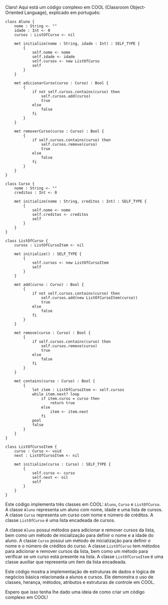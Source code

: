 Claro! Aqui está um código complexo em COOL (Classroom Object-Oriented Language), explicado em português:

```
class Aluno {
    nome : String <- ""
    idade : Int <- 0
    cursos : ListOfCurso <- nil

    met initialize(nome : String, idade : Int) : SELF_TYPE {
        {
            self.nome <- nome
            self.idade <- idade
            self.cursos <- new ListOfCurso
            self
        }
    }

    met adicionarCurso(curso : Curso) : Bool {
        {
            if not self.cursos.contains(curso) then
                self.cursos.add(curso)
                true
            else
                false
            fi
        }
    }

    met removerCurso(curso : Curso) : Bool {
        {
            if self.cursos.contains(curso) then
                self.cursos.remove(curso)
                true
            else
                false
            fi
        }
    }
}

class Curso {
    nome : String <- ""
    creditos : Int <- 0

    met initialize(nome : String, creditos : Int) : SELF_TYPE {
        {
            self.nome <- nome
            self.creditos <- creditos
            self
        }
    }
}

class ListOfCurso {
    cursos : ListOfCursoItem <- nil

    met initialize() : SELF_TYPE {
        {
            self.cursos <- new ListOfCursoItem
            self
        }
    }

    met add(curso : Curso) : Bool {
        {
            if not self.cursos.contains(curso) then
                self.cursos.add(new ListOfCursoItem(curso))
                true
            else
                false
            fi
        }
    }

    met remove(curso : Curso) : Bool {
        {
            if self.cursos.contains(curso) then
                self.cursos.remove(curso)
                true
            else
                false
            fi
        }
    }

    met contains(curso : Curso) : Bool {
        {
            let item : ListOfCursoItem <- self.cursos
            while item.next? loop
                if item.curso = curso then
                    return true
                else
                    item <- item.next
                fi
            pool
            false
        }
    }
}

class ListOfCursoItem {
    curso : Curso <- void
    next : ListOfCursoItem <- nil

    met initialize(curso : Curso) : SELF_TYPE {
        {
            self.curso <- curso
            self.next <- nil
            self
        }
    }
}
```

Este código implementa três classes em COOL: `Aluno`, `Curso` e `ListOfCurso`. A classe `Aluno` representa um aluno com nome, idade e uma lista de cursos. A classe `Curso` representa um curso com nome e número de créditos. A classe `ListOfCurso` é uma lista encadeada de cursos.

A classe `Aluno` possui métodos para adicionar e remover cursos da lista, bem como um método de inicialização para definir o nome e a idade do aluno. A classe `Curso` possui um método de inicialização para definir o nome e o número de créditos do curso. A classe `ListOfCurso` tem métodos para adicionar e remover cursos da lista, bem como um método para verificar se um curso está presente na lista. A classe `ListOfCursoItem` é uma classe auxiliar que representa um item da lista encadeada.

Este código mostra a implementação de estruturas de dados e lógica de negócios básica relacionada a alunos e cursos. Ele demonstra o uso de classes, herança, métodos, atributos e estruturas de controle em COOL.

Espero que isso tenha lhe dado uma ideia de como criar um código complexo em COOL!
